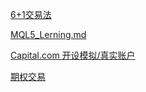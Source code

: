  [6+1交易法](经济/股市/理论/6+1交易法.md) 

 [MQL5_Lerning.md](经济/股市/MQL5_Lerning.md) 

[Capital.com 开设模拟/真实账户](https://capital.com/zh/zhang-hu-lei-xing1)

[期权交易](经济/股市/理论/期权交易.md) 


